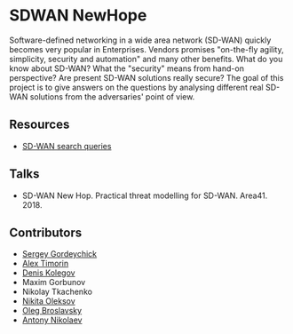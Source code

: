 # SDWAN NewHope

Software-defined networking in a wide area network (SD-WAN) quickly becomes very popular in Enterprises. Vendors promises "on-the-fly agility, simplicity, security and automation" and many other benefits. 
What do you know about SD-WAN? What the "security" means from hand-on perspective? Are present SD-WAN solutions really secure? 
The goal of this project is to give answers on the questions by analysing different real SD-WAN solutions from the adversaries' point of view.

## Resources
* [SD-WAN search queries](census.md)

## Talks
* SD-WAN New Hop. Practical threat modelling for SD-WAN. Area41. 2018.

## Contributors
- [Sergey Gordeychick](https://twitter.com/scadasl)
- [Alex Timorin](https://twitter.com/atimorin)
- [Denis Kolegov](https://twitter.com/dnkolegov)
- Maxim Gorbunov
- Nikolay Tkachenko
- [Nikita Oleksov](https://twitter.com/neoleksov)
- [Oleg Broslavsky](https://twitter.com/yalegko)
- [Antony Nikolaev](https://github.com/manmolecular)
